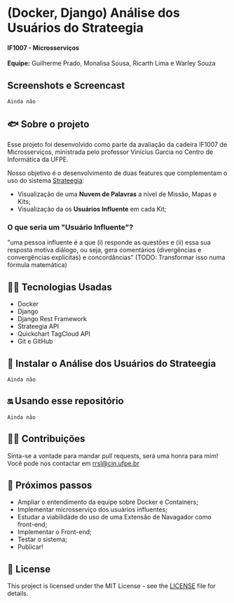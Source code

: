 # (Docker, Django) Análise dos Usuários do Strateegia
#### IF1007 - Microsserviços
**Equipe:** Guilherme Prado, Monalisa Sousa, Ricarth Lima e Warley Souza

## Screenshots e Screencast
``` Ainda não ```

## 🐟 Sobre o projeto
Esse projeto foi desenvolvido como parte da avaliação da cadeira IF1007 de Microsserviços, ministrada pelo professor Vinícius Garcia no Centro de Informática da UFPE. 

Nosso objetivo é o desenvolvimento de duas features que complementam o uso do sistema [Strateegia](https://app.strateegia.digital/):

- Visualização de uma **Nuvem de Palavras** a nível de Missão, Mapas e Kits;
- Visualização da os **Usuários Influente** em cada Kit;

### O que seria um "Usuário Influente"?

"uma pessoa influente é a que (i) responde as questões e (ii) essa sua resposta motiva diálogo, ou seja, gera comentários (divergências e convergências explícitas) e concordâncias"
(TODO: Transformar isso numa fórmula matemática)

## 👩‍💻 Tecnologias Usadas

- Docker
- Django
- Django Rest Framework
- Strateegia API
- Quickchart TagCloud API
- Git e GitHub

## 📲 Instalar o Análise dos Usuários do Strateegia
``` Ainda não ```

## 🔛 Usando esse repositório

``` Ainda não ```

## 🤜🤛 Contribuições
Sinta-se a vontade para mandar pull requests, será uma honra para mim! Você pode nos contactar em [rrsl@cin.ufpe.br](mailto:rrsl@cin.ufpe.br)

## 🔮 Próximos passos

- Ampliar o entendimento da equipe sobre Docker e Containers;
- Implementar microsserviço dos usuários influentes;
- Estudar a viabilidade do uso de uma Extensão de Navagador como front-end;
- Implementar o Front-end;
- Testar o sistema;
- Publicar!

## 📜 License
This project is licensed under the MIT License - see the [LICENSE](https://github.com/warleys14/S-Compras/blob/master/LICENSE) file for details.
